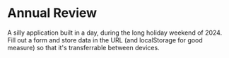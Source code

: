 # Annual Review

A silly application built in a day, during the long holiday weekend of 2024. Fill out a form and store data in the URL (and localStorage for good measure) so that it's transferrable between devices.